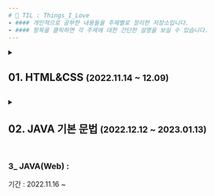 ```yaml
---
# 📌 TIL : Things_I_Love
- #### 개인적으로 공부한 내용들을 주제별로 정리한 저장소입니다.
- #### 항목을 클릭하면 각 주제에 대한 간단한 설명을 보실 수 있습니다.
---
```

<details>
<summary>
<h2> 01. HTML&CSS <small>(2022.11.14 ~ 12.09)</small><h2>
</summary>

#### 📁 01_HTML&CSS 
메모장으로 작성하는 .html부터 시작하여 HTML과 CSS의 기본적인 개념과 기능에 대한 전반적인 학습을 하였습니다.
<br><br><br><br><br>  
</details>


<details>
<summary>
<h2> 02. JAVA 기본 문법 <small>(2022.12.12 ~ 2023.01.13)</small><h2>
</summary>

#### 📁 2_ JAVA
내용입력내용입력
<br><br><br><br><br>  
</details>


 
 ### 3_ JAVA(Web) :
 기간 : 2022.11.16 ~
 
 
 

<!--

<details>
<summary>
<h2> 03. [책] Express.js로 게시판 만들기<h2>
</summary>

#### 📁 03_Board_by_Express
<p align="center">
  <img src="https://user-images.githubusercontent.com/118149752/222939294-5d60391a-3cdf-4f87-90d7-fe9e7d07bd96.png">
</p>

- Express.js를 이용한 기초적인 게시판 구현에 대해 다룬 책입니다.  
- Express.js에서 MVC패턴을 어떤 구조로 설계하는지에 대해 참고할 수 있었고,  
 구체적인 CRUD기능은 책에서 제시한 코드를 따르기보다 직접 고민하여 구현해보는 것을 목표로 하였습니다.
 <br><br><br><br><br>
</details>

<!--ㅇㅇㅇㅇㅇㅇㅇㅇㅇㅇㅇㅇㅇㅇㅇㅇㅇㅇㅇㅇㅇㅇㅇㅇㅇㅇㅇㅇ 

<details>
<summary>
<h2> 01. [책] SPRING 기초 스터디<h2>
</summary>

#### 📁 01_SPRING QUICK START
스터디 교재였으나 보류중...
<br><br><br><br><br>  
</details>

-->